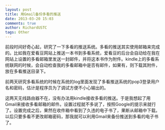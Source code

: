 ```yaml
---
layout: post
title: 用Gmail备份多看的推送
date: 2013-03-20 15:03
comments: true
author: RichardUSTC
tags: Other
---
```

<p>前段时间好奇心起，研究了一下多看的推送系统。多看的推送其实使用邮箱来完成的。比如我在爱看豆网站上推送一本书到多看系统，爱看豆的后台会自动给在我在网站上设置的多看邮箱里发送一封邮件，并将这本书作为附件。kindle上的多看系统联网的时候，会自动检查我的多看邮箱中是否有邮件，如果有，则下载其附件，放在多看推送目录下。</p>
<p>前两天研究多看系统的时候在系统的log里面发现了多看推送系统的pop3登录用户名和密码，估计是程序员为了调试方便不小心输出的。</p>
<p>这两天无线路由器不在，没有办法用kindle接收多看的推送。于是我想起了用Gmail来接收多看邮箱的邮件。设置过程就不多说了，按照Google的提示来就行了。设置完成之后，果然在收件箱中看到了久违的电子书了，果断从邮箱中下载。以后只要多看不更改邮箱密码，那我就可以利用Gmail来备份推送到多看的电子书了。</p>
<p>&nbsp;</p>